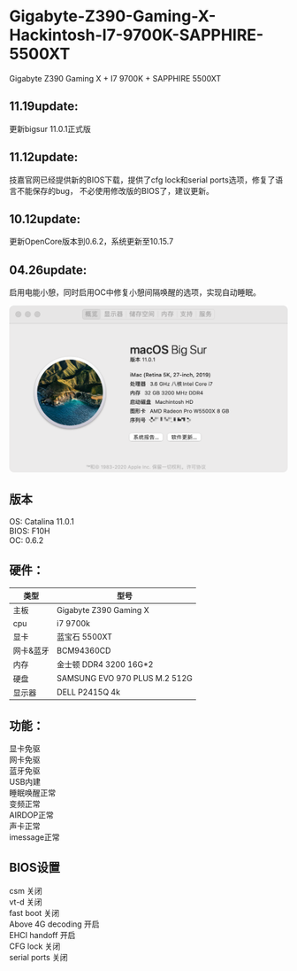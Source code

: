 # Gigabyte-Z390-Gaming-X-Hackintosh-I7-9700K-SAPPHIRE-5500XT
Gigabyte Z390 Gaming X + I7 9700K + SAPPHIRE 5500XT  

## 11.19update:    
更新bigsur 11.0.1正式版
## 11.12update:  
技嘉官网已经提供新的BIOS下载，提供了cfg lock和serial ports选项，修复了语言不能保存的bug，
不必使用修改版的BIOS了，建议更新。

## 10.12update:  
更新OpenCore版本到0.6.2，系统更新至10.15.7

## 04.26update:  
启用电能小憩，同时启用OC中修复小憩间隔唤醒的选项，实现自动睡眠。  



![avatar](https://raw.githubusercontent.com/raycool/Gigabyte-Z390-Gaming-X-Hackintosh-I7-9700K-SAPPHIRE-5500XT/master/bigsur.png)

## 版本
OS: Catalina 11.0.1  
BIOS: F10H    
OC: 0.6.2  


## 硬件：  

类型|型号
------------ | -------------
主板|Gigabyte Z390 Gaming X
cpu|i7 9700k
显卡|蓝宝石 5500XT
网卡&蓝牙|BCM94360CD
内存|金士顿  DDR4 3200 16G*2
硬盘|SAMSUNG EVO 970 PLUS M.2 512G
显示器|DELL P2415Q 4k

## 功能：  
显卡免驱  
网卡免驱  
蓝牙免驱  
USB内建  
睡眠唤醒正常  
变频正常  
AIRDOP正常   
声卡正常  
imessage正常  

## BIOS设置
csm  关闭  
vt-d 关闭  
fast boot 关闭  
Above 4G decoding 开启  
EHCI handoff 开启  
CFG lock     关闭  
serial ports 关闭


